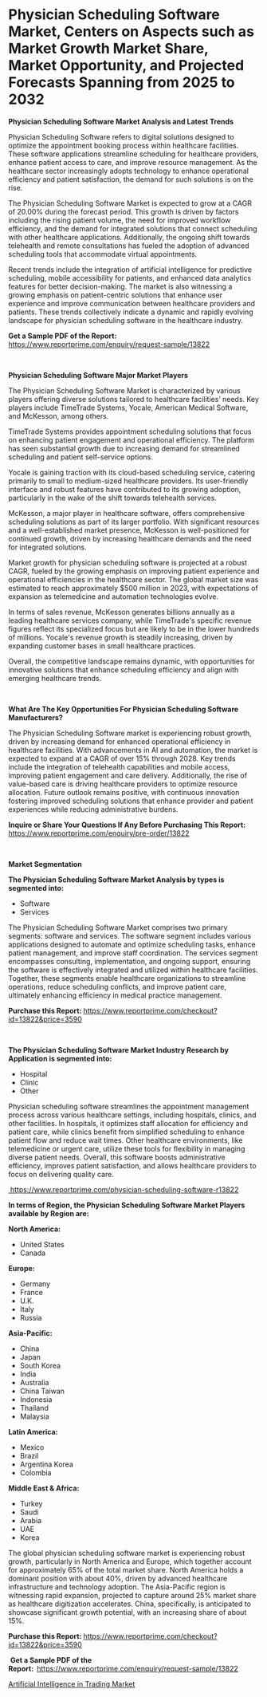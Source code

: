 <p><h1>Physician Scheduling Software Market, Centers on Aspects such as Market Growth Market Share, Market Opportunity, and Projected Forecasts Spanning from 2025 to 2032</h1></p><p><strong>Physician Scheduling Software Market Analysis and Latest Trends</strong></p>
<p><p>Physician Scheduling Software refers to digital solutions designed to optimize the appointment booking process within healthcare facilities. These software applications streamline scheduling for healthcare providers, enhance patient access to care, and improve resource management. As the healthcare sector increasingly adopts technology to enhance operational efficiency and patient satisfaction, the demand for such solutions is on the rise.</p><p>The Physician Scheduling Software Market is expected to grow at a CAGR of 20.00% during the forecast period. This growth is driven by factors including the rising patient volume, the need for improved workflow efficiency, and the demand for integrated solutions that connect scheduling with other healthcare applications. Additionally, the ongoing shift towards telehealth and remote consultations has fueled the adoption of advanced scheduling tools that accommodate virtual appointments. </p><p>Recent trends include the integration of artificial intelligence for predictive scheduling, mobile accessibility for patients, and enhanced data analytics features for better decision-making. The market is also witnessing a growing emphasis on patient-centric solutions that enhance user experience and improve communication between healthcare providers and patients. These trends collectively indicate a dynamic and rapidly evolving landscape for physician scheduling software in the healthcare industry.</p></p>
<p><strong>Get a Sample PDF of the Report:&nbsp;</strong> <a href="https://www.reportprime.com/enquiry/request-sample/13822?utm_campaign=3209&utm_medium=2&utm_source=Github&utm_content=ia&utm_term=20032025&utm_id=physician-scheduling-software">https://www.reportprime.com/enquiry/request-sample/13822</a></p>
<p>&nbsp;</p>
<p><strong>Physician Scheduling Software Major Market Players</strong></p>
<p><p>The Physician Scheduling Software Market is characterized by various players offering diverse solutions tailored to healthcare facilities’ needs. Key players include TimeTrade Systems, Yocale, American Medical Software, and McKesson, among others.</p><p>TimeTrade Systems provides appointment scheduling solutions that focus on enhancing patient engagement and operational efficiency. The platform has seen substantial growth due to increasing demand for streamlined scheduling and patient self-service options. </p><p>Yocale is gaining traction with its cloud-based scheduling service, catering primarily to small to medium-sized healthcare providers. Its user-friendly interface and robust features have contributed to its growing adoption, particularly in the wake of the shift towards telehealth services.</p><p>McKesson, a major player in healthcare software, offers comprehensive scheduling solutions as part of its larger portfolio. With significant resources and a well-established market presence, McKesson is well-positioned for continued growth, driven by increasing healthcare demands and the need for integrated solutions.</p><p>Market growth for physician scheduling software is projected at a robust CAGR, fueled by the growing emphasis on improving patient experience and operational efficiencies in the healthcare sector. The global market size was estimated to reach approximately $500 million in 2023, with expectations of expansion as telemedicine and automation technologies evolve.</p><p>In terms of sales revenue, McKesson generates billions annually as a leading healthcare services company, while TimeTrade's specific revenue figures reflect its specialized focus but are likely to be in the lower hundreds of millions. Yocale's revenue growth is steadily increasing, driven by expanding customer bases in small healthcare practices.</p><p>Overall, the competitive landscape remains dynamic, with opportunities for innovative solutions that enhance scheduling efficiency and align with emerging healthcare trends.</p></p>
<p>&nbsp;</p>
<p><strong>What Are The Key Opportunities For Physician Scheduling Software Manufacturers?</strong></p>
<p><p>The Physician Scheduling Software market is experiencing robust growth, driven by increasing demand for enhanced operational efficiency in healthcare facilities. With advancements in AI and automation, the market is expected to expand at a CAGR of over 15% through 2028. Key trends include the integration of telehealth capabilities and mobile access, improving patient engagement and care delivery. Additionally, the rise of value-based care is driving healthcare providers to optimize resource allocation. Future outlook remains positive, with continuous innovation fostering improved scheduling solutions that enhance provider and patient experiences while reducing administrative burdens.</p></p>
<p><strong>Inquire or Share Your Questions If Any Before Purchasing This Report:</strong> <a href="https://www.reportprime.com/enquiry/pre-order/13822?utm_campaign=3209&utm_medium=2&utm_source=Github&utm_content=ia&utm_term=20032025&utm_id=physician-scheduling-software">https://www.reportprime.com/enquiry/pre-order/13822</a></p>
<p>&nbsp;</p>
<p><strong>Market Segmentation</strong></p>
<p><strong>The Physician Scheduling Software Market Analysis by types is segmented into:</strong></p>
<p><ul><li>Software</li><li>Services</li></ul></p>
<p><p>The Physician Scheduling Software Market comprises two primary segments: software and services. The software segment includes various applications designed to automate and optimize scheduling tasks, enhance patient management, and improve staff coordination. The services segment encompasses consulting, implementation, and ongoing support, ensuring the software is effectively integrated and utilized within healthcare facilities. Together, these segments enable healthcare organizations to streamline operations, reduce scheduling conflicts, and improve patient care, ultimately enhancing efficiency in medical practice management.</p></p>
<p><strong>Purchase this Report:&nbsp;</strong><a href="https://www.reportprime.com/checkout?id=13822&price=3590&utm_campaign=3209&utm_medium=2&utm_source=Github&utm_content=ia&utm_term=20032025&utm_id=physician-scheduling-software">https://www.reportprime.com/checkout?id=13822&price=3590</a></p>
<p>&nbsp;</p>
<p><strong>The Physician Scheduling Software Market Industry Research by Application is segmented into:</strong></p>
<p><ul><li>Hospital</li><li>Clinic</li><li>Other</li></ul></p>
<p><p>Physician scheduling software streamlines the appointment management process across various healthcare settings, including hospitals, clinics, and other facilities. In hospitals, it optimizes staff allocation for efficiency and patient care, while clinics benefit from simplified scheduling to enhance patient flow and reduce wait times. Other healthcare environments, like telemedicine or urgent care, utilize these tools for flexibility in managing diverse patient needs. Overall, this software boosts administrative efficiency, improves patient satisfaction, and allows healthcare providers to focus on delivering quality care.</p></p>
<p><a href="https://www.reportprime.com/physician-scheduling-software-r13822?utm_campaign=3209&utm_medium=2&utm_source=Github&utm_content=ia&utm_term=20032025&utm_id=physician-scheduling-software">&nbsp;https://www.reportprime.com/physician-scheduling-software-r13822</a></p>
<p><strong>In terms of Region, the Physician Scheduling Software Market Players available by Region are:</strong></p>
<p>
    <p> <strong> North America: </strong>
        <ul>
            <li>United States</li>
            <li>Canada</li>
        </ul>
        </p> 
    <p> <strong> Europe: </strong>
        <ul>
            <li>Germany</li>
            <li>France</li>
            <li>U.K.</li>
            <li>Italy</li>
            <li>Russia</li>
        </ul>
        </p> 
    <p> <strong> Asia-Pacific: </strong>
        <ul>
            <li>China</li>
            <li>Japan</li>
            <li>South Korea</li>
            <li>India</li>
            <li>Australia</li>
            <li>China Taiwan</li>
            <li>Indonesia</li>
            <li>Thailand</li>
            <li>Malaysia</li>
        </ul>
        </p> 
    <p> <strong> Latin America: </strong>
        <ul>
            <li>Mexico</li>
            <li>Brazil</li>
            <li>Argentina Korea</li>
            <li>Colombia</li>
        </ul>
        </p> 
    <p> <strong> Middle East & Africa: </strong>
        <ul>
            <li>Turkey</li>
            <li>Saudi</li>
            <li>Arabia</li>
            <li>UAE</li>
            <li>Korea</li>
        </ul>
    </p>
    </p>
<p><p>The global physician scheduling software market is experiencing robust growth, particularly in North America and Europe, which together account for approximately 65% of the total market share. North America holds a dominant position with about 40%, driven by advanced healthcare infrastructure and technology adoption. The Asia-Pacific region is witnessing rapid expansion, projected to capture around 25% market share as healthcare digitization accelerates. China, specifically, is anticipated to showcase significant growth potential, with an increasing share of about 15%.</p></p>
<p><strong>Purchase this Report: </strong><a href="https://www.reportprime.com/checkout?id=13822&price=3590&utm_campaign=3209&utm_medium=2&utm_source=Github&utm_content=ia&utm_term=20032025&utm_id=physician-scheduling-software">https://www.reportprime.com/checkout?id=13822&price=3590</a></p>
<p>&nbsp;<strong>Get a Sample PDF of the Report:&nbsp;&nbsp;</strong><a href="https://www.reportprime.com/enquiry/request-sample/13822?utm_campaign=3209&utm_medium=2&utm_source=Github&utm_content=ia&utm_term=20032025&utm_id=physician-scheduling-software">https://www.reportprime.com/enquiry/request-sample/13822</a></p>
<p><strong></strong></p>
<p><p><a href="https://github.com/lizonbochil23/Market-Research-Report-List-1/blob/main/artificial-intelligence-in-trading-market.md?utm_campaign=3209&utm_medium=2&utm_source=Github&utm_content=ia&utm_term=20032025&utm_id=physician-scheduling-software">Artificial Intelligence in Trading Market</a></p></p>